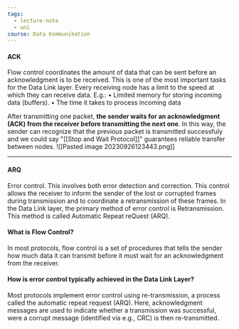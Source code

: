 ```yaml
---
tags:
  - lecture-note
  - uni
course: Data Kommunikation
---
```

#### ACK
Flow control coordinates the amount of data that can be sent before an acknowledgment is to be received.
This is one of the most important tasks for the Data Link layer.
Every receiving node has a limit to the speed at which they can
receive data. E.g.:
• Limited memory for storing incoming data (buffers).
• The time it takes to process incoming data

After transmitting one packet, **the sender waits for an acknowledgment (ACK) from the receiver before transmitting the next one**. In this way, the sender can recognize that the previous packet is transmitted successfuly and we could say "[[Stop and Wait Protocol]]" guarantees reliable transfer between nodes.
![[Pasted image 20230926123443.png]]

***
#### ARQ
Error control. This involves both error detection and correction.
This control allows the receiver to inform the sender of the lost or
corrupted frames during transmission and to coordinate a
retransmission of these frames.
In the Data Link layer, the primary method of error control is
Retransmission.
This method is called Automatic Repeat reQuest (ARQ).


#### What is Flow Control?
In most protocols, flow control is a set of procedures that tells the sender how much data it can transmit before it must wait for an acknowledgment from the receiver.

#### How is error control typically achieved in the Data Link Layer?
Most protocols implement error control using re-transmission, a process called the automatic repeat request (ARQ). Here, acknowledgment messages are used to indicate whether a transmission was successful, were a corrupt message (identified via e.g., CRC) is then re-transmitted.

